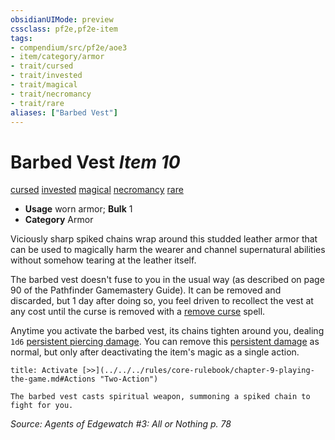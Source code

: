```yaml
---
obsidianUIMode: preview
cssclass: pf2e,pf2e-item
tags:
- compendium/src/pf2e/aoe3
- item/category/armor
- trait/cursed
- trait/invested
- trait/magical
- trait/necromancy
- trait/rare
aliases: ["Barbed Vest"]
---
```

# Barbed Vest *Item 10*  
[cursed](../../../Rules/traits/cursed-gmg.md)  [invested](../../../Rules/traits/invested.md)  [magical](../../../Rules/traits/magical.md)  [necromancy](../../../Rules/traits/necromancy.md)  [rare](../../../Rules/traits/rare.md)  

- **Usage** worn armor; **Bulk** 1
- **Category** Armor

Viciously sharp spiked chains wrap around this studded leather armor that can be used to magically harm the wearer and channel supernatural abilities without somehow tearing at the leather itself.

The barbed vest doesn't fuse to you in the usual way (as described on page 90 of the Pathfinder Gamemastery Guide). It can be removed and discarded, but 1 day after doing so, you feel driven to recollect the vest at any cost until the curse is removed with a [remove curse](../../spells/remove-curse.md) spell.

Anytime you activate the barbed vest, its chains tighten around you, dealing `1d6` [persistent piercing damage](../../../Rules/conditions.md#Persistent%20Damage). You can remove this [persistent damage](../../../Rules/conditions.md#Persistent%20Damage) as normal, but only after deactivating the item's magic as a single action.

```ad-embed-ability
title: Activate [>>](../../../rules/core-rulebook/chapter-9-playing-the-game.md#Actions "Two-Action")

The barbed vest casts spiritual weapon, summoning a spiked chain to fight for you.
```

*Source: Agents of Edgewatch #3: All or Nothing p. 78*
